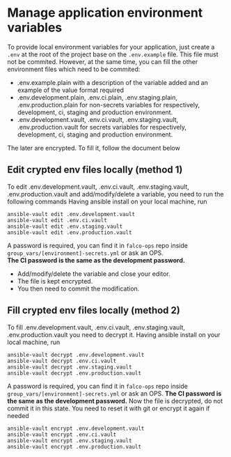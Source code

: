 # Manage application environment variables

To provide local environment variables for your application, just create a `.env` at the root of the project base on the `.env.example` file. This file must not be commited.
However, at the same time, you can fill the other environment files which need to be commited:
- .env.example.plain with a description of the variable added and an example of the value format required
- .env.development.plain, .env.ci.plain, .env.staging.plain, .env.production.plain for non-secrets variables for respectively, development, ci, staging and production environment.
- .env.development.vault, .env.ci.vault, .env.staging.vault, .env.production.vault for secrets variables for respectively, development, ci, staging and production environment. 

The later are encrypted. To fill it, follow the document below

## Edit crypted env files locally (method 1)
To edit .env.development.vault, .env.ci.vault, .env.staging.vault, .env.production.vault and add/modify/delete a variable, you need to run the following commands
Having ansible install on your local machine, run

`ansible-vault edit .env.development.vault`\
`ansible-vault edit .env.ci.vault`\
`ansible-vault edit .env.staging.vault`\
`ansible-vault edit .env.production.vault`

A password is required, you can find it in `falco-ops` repo inside `group_vars/[environment]-secrets.yml` or ask an OPS.\
**The CI password is the same as the development password.**
- Add/modify/delete the variable and close your editor. 
- The file is kept encrypted.
- You then need to commit the modification.

## Fill crypted env files locally (method 2)
To fill .env.development.vault, .env.ci.vault, .env.staging.vault, .env.production.vault you need to decrypt it.
Having ansible install on your local machine, run

`ansible-vault decrypt .env.development.vault`\
`ansible-vault decrypt .env.ci.vault`\
`ansible-vault decrypt .env.staging.vault`\
`ansible-vault decrypt .env.production.vault`

A password is required, you can find it in `falco-ops` repo inside `group_vars/[environment]-secrets.yml` or ask an OPS.
**The CI password is the same as the development password.**
Now the file is decrypted, do not commit it in this state. You need to reset it with git or encrypt it again if needed

`ansible-vault encrypt .env.development.vault`\
`ansible-vault encrypt .env.ci.vault`\
`ansible-vault encrypt .env.staging.vault`\
`ansible-vault encrypt .env.production.vault`